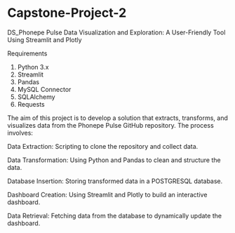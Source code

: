 # Capstone-Project-2
DS_Phonepe Pulse Data Visualization and Exploration: A User-Friendly Tool Using Streamlit and Plotly

Requirements
1. Python 3.x
2. Streamlit
3. Pandas
4. MySQL Connector
5. SQLAlchemy
6. Requests

The aim of this project is to develop a solution that extracts, transforms, and visualizes data from the Phonepe Pulse GitHub repository. The process involves:

Data Extraction: Scripting to clone the repository and collect data.

Data Transformation: Using Python and Pandas to clean and structure the data.

Database Insertion: Storing transformed data in a POSTGRESQL database.

Dashboard Creation: Using Streamlit and Plotly to build an interactive dashboard.

Data Retrieval: Fetching data from the database to dynamically update the dashboard.
